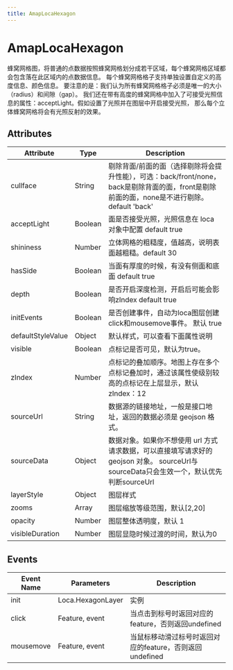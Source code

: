 ```yaml
---
title: AmapLocaHexagon
---
```


# AmapLocaHexagon
蜂窝网格图，将普通的点数据按照蜂窝网格划分成若干区域，每个蜂窝网格区域都会包含落在此区域内的点数据信息。 每个蜂窝网格格子支持单独设置自定义的高度信息、颜色信息。 要注意的是：我们认为所有蜂窝网格格子必须是唯一的大小（radius）和间隙（gap）。 我们还在带有高度的蜂窝网格中加入了可接受光照信息的属性：acceptLight。假如设置了光照并在图层中开启接受光照， 那么每个立体蜂窝网格将会有光照反射的效果。

## Attributes

Attribute | Type | Description
---|---|---|
cullface | String | 剔除背面/前面的面（选择剔除将会提升性能），可选：back/front/none，back是剔除背面的面，front是剔除前面的面，none是不进行剔除。default 'back'
acceptLight | Boolean | 面是否接受光照，光照信息在 loca 对象中配置 default true
shininess | Number | 立体网格的粗糙度，值越高，说明表面越粗糙。default 30
hasSide | Boolean | 当面有厚度的时候，有没有侧面和底面 default true
depth | Boolean | 是否开启深度检测，开启后可能会影响zIndex  default true
initEvents | Boolean | 是否创建事件，自动为loca图层创建click和mousemove事件。 默认 true
defaultStyleValue | Object | 默认样式，可以查看下面属性说明
visible | Boolean | 点标记是否可见，默认为true。
zIndex | Number | 点标记的叠加顺序。地图上存在多个点标记叠加时，通过该属性使级别较高的点标记在上层显示，默认zIndex：12
sourceUrl | String | 数据源的链接地址，一般是接口地址，返回的数据必须是 geojson 格式。
sourceData | Object | 数据对象。如果你不想使用 url 方式请求数据，可以直接填写请求好的 geojson 对象。  sourceUrl与sourceData只会生效一个，默认优先判断sourceUrl
layerStyle | Object | 图层样式
zooms | Array | 图层缩放等级范围，默认[2,20]
opacity | Number | 图层整体透明度，默认 1
visibleDuration | Number | 图层显隐时候过渡的时间，默认为0

## Events

Event Name | Parameters | Description
---|---|---|
init | Loca.HexagonLayer | 实例
click | Feature, event | 当点击到标号时返回对应的feature，否则返回undefined
mousemove | Feature, event | 当鼠标移动滑过标号时返回对应的feature，否则返回undefined
